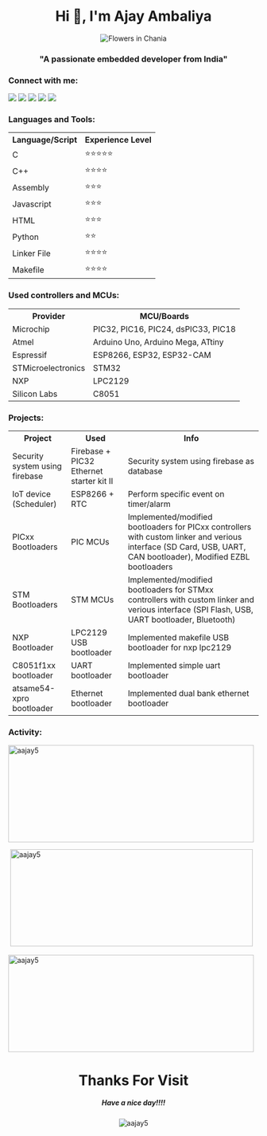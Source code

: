 
<div align="left">

<h1 align="center">Hi 👋, I'm Ajay Ambaliya </h1>
<p align ="center"><img src="https://i.imgur.com/qpvO2Vq.gif" alt="Flowers in Chania"></p>

<h3 align="center" >"A passionate embedded developer from India"</h3>

<h3 >Connect with me:</h3>
<p>
<a href="https://twitter.com/ajyambaliya" target="blank"><img src = https://shields.io/badge//-ajyambaliya-blue?logo=twitter&style=flat /></a>
<a href="https://linkedin.com/in/ambaliya-ajay-0b38547b" target="blank"><img src = https://shields.io/badge//-ambaliya&#8212;ajay&#8212;0b38547b-blue?logo=linkedin&style=flat /></a>
<a href="https://fb.com/ambaliya.ajay.003" target="blank"><img src = https://shields.io/badge//-ambaliya.ajay.003-blue?logo=facebook&style=flat /></a>
<a href="https://instagram.com/ambaliyaajay005" target="blank"><img src = https://shields.io/badge//-ambaliyaajay005-red?logo=instagram&style=flat /></a>
<a href="https://www.youtube.com/channel/UCm3MTUDEpwMWt1qwnzuvJrw" target="blank"><img src = https://shields.io/badge//-Entertainment&nbsp;Freak-red?logo=youtube&style=flat /></a></br>
</p>


<h3> Languages and Tools:</h3>
<table style="width:500px;">
    <tr>
    <th> Language/Script </th>
    <th> Experience Level</th>
  </tr>
  <tr>
    <td> C </td>
    <td>&#11088;&#11088;&#11088;&#11088;&#11088;</td>
  </tr>
  <tr>
    <td> C++ </td>
    <td>&#11088;&#11088;&#11088;&#11088;</td>
  </tr>
  <tr>
    <td> Assembly </td>
    <td>&#11088;&#11088;&#11088;</td>
  </tr>
  <tr>
    <td> Javascript </td>
    <td>&#11088;&#11088;&#11088;</td>
  </tr>
  <tr>
    <td> HTML </td>
    <td>&#11088;&#11088;&#11088;</td>
  </tr>
  <tr>
    <td> Python </td>
    <td>&#11088;&#11088;</td>
  </tr>
  <tr>
    <td> Linker File </td>
    <td>&#11088;&#11088;&#11088;&#11088;</td>
  </tr>
  <tr>
    <td> Makefile </td>
    <td>&#11088;&#11088;&#11088;&#11088;</td>
  </tr>
</table>

<h3> Used controllers and MCUs:</h3>
<table style="width:fit-content;">
 <tr>
    <th> Provider </th>
    <th> MCU/Boards </th>
  </tr>
  <tr>
    <td> Microchip </td>
    <td> PIC32, PIC16,  PIC24, dsPIC33, PIC18 </td>
  </tr>
  <tr>
    <td> Atmel </td>
    <td>Arduino Uno, Arduino Mega, ATtiny</td>
  </tr>
  <tr>
    <td> Espressif </td>
    <td>   ESP8266, ESP32, ESP32-CAM </td>
  </tr>
  <tr>
    <td> STMicroelectronics </td>
    <td> STM32 </td>
  </tr>
  <tr>
    <td> NXP </td>
    <td> LPC2129 </td>
  </tr>
  <tr>
    <td> Silicon Labs </td>
    <td> C8051 </td>
  </tr>
</table>

<h3>Projects:</h3>
<table style="width:fit-content;">
 <tr>
    <th> Project </th>
    <th> Used </th>
    <th> Info </th>
  </tr>
  <tr>
    <td> Security system using firebase </td>
    <td> Firebase  + PIC32 Ethernet starter kit II </td>
    <td> Security system using firebase as database </td>
  </tr>
  <tr>
    <td> IoT device (Scheduler) </td>
    <td> ESP8266 + RTC </td>
    <td> Perform specific event on timer/alarm </td>
  </tr>
  <tr>
    <td> PICxx Bootloaders </td>
    <td> PIC MCUs </td>
    <td> Implemented/modified bootloaders for PICxx controllers with custom linker and verious interface (SD Card, USB, UART, CAN bootloader), Modified EZBL bootloaders </td>
  </tr>
  <tr>
    <td> STM Bootloaders </td>
    <td> STM MCUs </td>
    <td> Implemented/modified bootloaders for STMxx controllers with custom linker and verious interface (SPI Flash, USB, UART bootloader, Bluetooth) </td>
  </tr>
  <tr>
    <td> NXP Bootloader </td>
    <td> LPC2129 USB bootloader </td>
    <td> Implemented makefile USB bootloader for nxp lpc2129 </td>
  </tr>
  <tr>
    <td> C8051f1xx bootloader </td>
    <td> UART bootloader </td>
    <td> Implemented simple uart bootloader </td>
  </tr>
  <tr>
    <td> atsame54-xpro bootloader </td>
    <td> Ethernet bootloader </td>
    <td> Implemented dual bank ethernet bootloader </td>
  </tr>
</table>

<h3>Activity: </h3>
<p ><img  src="https://github-readme-stats.vercel.app/api/top-langs?username=aajay5&show_icons=true&theme=dark&locale=en&layout=compact" width="494" height="195"  alt="aajay5" /></p>

<p >&nbsp;<img  src="https://github-readme-stats.vercel.app/api?username=aajay5&show_icons=true&theme=synthwave&text_color=ffffff&locale=en" width="488" height="195"  alt="aajay5" /></p>

<p ><img  src="https://github-readme-streak-stats.herokuapp.com/?user=aajay5&theme=dark" width="494" height="195"  alt="aajay5" /></p>

<div align = "center">
<h1>Thanks For Visit</h1>
<h5>Have a nice day!!!!</h5>
<img src="https://komarev.com/ghpvc/?username=aajay5&label=Profile%20views&color=050505&style=flat" alt="aajay5" /><div>

</div>
